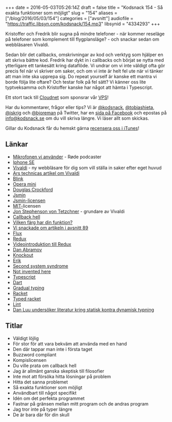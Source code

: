 +++
date = 2016-05-03T05:26:14Z
draft = false
title = "Kodsnack 154 - Så exakta funktioner som möjligt"
slug = "154"
aliases = ["/blog/2016/05/03/154"]
categories = ["avsnitt"]
audiofile = "https://traffic.libsyn.com/kodsnack/154.mp3"
libsynid = "4334293"
+++

Kristoffer och Fredrik blir sugna på mindre telefoner - när kommer reseläge på telefoner som komplement till flygplansläge? - och snackar sedan om webbläsaren Vivaldi.

Sedan blir det callbacks, omskrivningar av kod och verktyg som hjälper en att skriva bättre kod. Fredrik har dykt in i callbacks och börjat se nytta med ytterligare ett tankesätt kring dataflöde. Vi undrar om vi inte väldigt ofta gör precis fel när vi skriver om saker, och om vi inte är helt fel ute när vi tänker att man inte ska upprepa sig. Do repeat yourself är kanske ett mantra vi borde följa lite oftare? Och testar folk på fel sätt? Vi känner oss lite typtveksamma och Kristoffer kanske har något att hämta i Typescript.

Ett stort tack till [Cloudnet](http://www.cloudnet.se) som sponsrar vår [VPS](http://en.wikipedia.org/wiki/Virtual_private_server)!

Har du kommentarer, frågor eller tips? Vi är [@kodsnack](https://www.twitter.com/kodsnack), [@tobiashieta](https://www.twitter.com/tobiashieta), [@iskrig](https://www.twitter.com/iskrig) och [@bjoreman](https://www.twitter.com/bjoreman) på Twitter, har en [sida på Facebook](https://www.facebook.com/kodsnack) och epostas på [info@kodsnack.se](mailto:info@kodsnack.se) om du vill skriva längre. Vi läser allt som skickas.

Gillar du Kodsnack får du hemskt gärna [recensera oss i iTunes](http://itunes.apple.com/se/podcast/kodsnack/id561631498?l=en)!

## Länkar ##
* [Mikrofonen vi använder](http://www.rode.com/microphones/podcaster) - Røde podcaster
* [Iphone SE](https://en.wikipedia.org/wiki/IPhone_SE)
* [Vivaldi](https://vivaldi.com/) - ny webbläsare för dig som vill ställa in saker efter eget huvud
* [Ars technicas artikel om Vivaldi](http://arstechnica.com/information-technology/2016/04/even-at-1-0-vivaldi-closes-in-on-the-cure-for-the-common-browser/2/)
* [Blink](https://en.wikipedia.org/wiki/Blink_%28web_engine%29)
* [Opera mini](https://en.wikipedia.org/wiki/Opera_Mini)
* [Douglas Crockford](https://en.wikipedia.org/wiki/Douglas_Crockford)
* [Jsmin](http://www.crockford.com/javascript/jsmin.html)
* [Jsmin-licensen](https://en.wikipedia.org/wiki/Douglas_Crockford#.22Good.2C_not_Evil.22)
* [MIT-](https://en.wikipedia.org/wiki/MIT_License)licensen
* [Jon Stephenson von Tetzchner](https://en.wikipedia.org/wiki/Jon_Stephenson_von_Tetzchner) - grundare av Vivaldi
* [Callback hell](http://callbackhell.com/)
* [Vilken färg har din funktion?](http://journal.stuffwithstuff.com/2015/02/01/what-color-is-your-function/)
* [Vi snackade om artikeln i avsnitt 89](https://kodsnack.se/89/)
* [Flux](https://facebook.github.io/react/docs/flux-overview.html)
* [Redux](http://redux.js.org/index.html)
* [Videointroduktion till Redux](https://egghead.io/series/getting-started-with-redux)
* [Dan Abramov](https://twitter.com/dan_abramov?lang=sv)
* [Knockout](http://knockoutjs.com/)
* [Erik](https://twitter.com/erikbrannstrom)
* [Second system syndrome](https://en.wikipedia.org/wiki/Second-system_effect)
* [Not invented here](https://en.wikipedia.org/wiki/Not_invented_here)
* [Typescript](https://en.wikipedia.org/wiki/TypeScript)
* [Dart](https://en.wikipedia.org/wiki/Dart_%28programming_language%29)
* [Gradual typing](https://en.wikipedia.org/wiki/Gradual_typing)
* [Racket](https://en.wikipedia.org/wiki/Racket_%28programming_language%29)
* [Typed racket](http://docs.racket-lang.org/ts-guide/)
* [Lint](https://en.wikipedia.org/wiki/Lint_%28software%29)
* [Dan Luu undersöker literatur kring statisk kontra dynamisk typning](http://danluu.com/empirical-pl/)

## Titlar ##
* Väldigt löjlig
* För stor för att vara bekväm att använda med en hand
* Den där tappar man inte i första taget
* Buzzword compliant
* Kompislicensen
* Du ville prata om callback hell
* Jag är allmänt ganska skeptisk till filosofier
* Inte mot att försöka hitta lösningar på problem
* Hitta det sanna problemet
* Så exakta funktioner som möjligt
* Användbart till något specifikt
* Idén om det perfekta programmet
* Fastnar på gränsen mellan mitt program och de andras program
* Jag tror inte på typer längre
* De är bara där för din skull